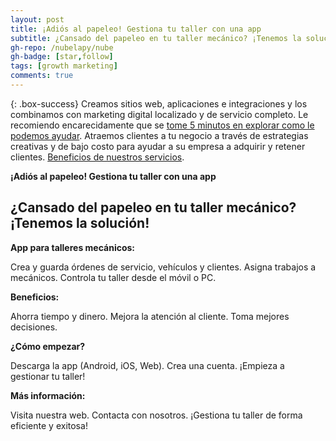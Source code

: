 ```yaml
---
layout: post
title: ¡Adiós al papeleo! Gestiona tu taller con una app
subtitle: ¿Cansado del papeleo en tu taller mecánico? ¡Tenemos la solución!
gh-repo: /nubelapy/nube
gh-badge: [star,follow]
tags: [growth marketing]
comments: true
---
```


{: .box-success}
Creamos sitios web, aplicaciones e integraciones y los combinamos con marketing digital localizado y de servicio completo. Le recomiendo encarecidamente que se [tome 5 minutos en explorar como le podemos ayudar](https://www.facebook.com/nube.io). Atraemos clientes a tu negocio a través de estrategias creativas y de bajo costo para ayudar a su empresa a adquirir y retener clientes. [Beneficios de nuestros servicios](https://nubelapy.github.io/nube/aboutme/).


**¡Adiós al papeleo! Gestiona tu taller con una app**
## ¿Cansado del papeleo en tu taller mecánico? ¡Tenemos la solución!

**App para talleres mecánicos:**

Crea y guarda órdenes de servicio, vehículos y clientes.
Asigna trabajos a mecánicos.
Controla tu taller desde el móvil o PC.

**Beneficios:**

Ahorra tiempo y dinero.
Mejora la atención al cliente.
Toma mejores decisiones.

**¿Cómo empezar?**

Descarga la app (Android, iOS, Web).
Crea una cuenta.
¡Empieza a gestionar tu taller!

**Más información:**

Visita nuestra web.
Contacta con nosotros.
¡Gestiona tu taller de forma eficiente y exitosa!